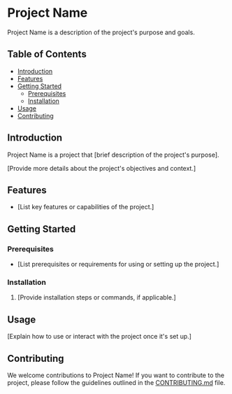 # Project Name

Project Name is a description of the project's purpose and goals.

## Table of Contents

- [Introduction](#introduction)
- [Features](#features)
- [Getting Started](#getting-started)
  - [Prerequisites](#prerequisites)
  - [Installation](#installation)
- [Usage](#usage)
- [Contributing](#contributing)

## Introduction

Project Name is a project that [brief description of the project's purpose].

[Provide more details about the project's objectives and context.]

## Features

- [List key features or capabilities of the project.]

## Getting Started

### Prerequisites

- [List prerequisites or requirements for using or setting up the project.]

### Installation

1. [Provide installation steps or commands, if applicable.]

## Usage

[Explain how to use or interact with the project once it's set up.]

## Contributing

We welcome contributions to Project Name! If you want to contribute to the project, please follow the guidelines outlined in the [CONTRIBUTING.md](CONTRIBUTING.md) file.
